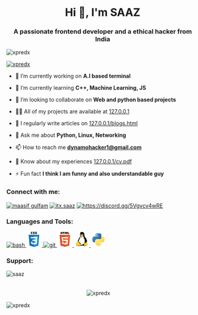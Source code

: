 <h1 align="center">Hi 👋, I'm SAAZ</h1>
<h3 align="center">A passionate frontend developer and a ethical hacker from India</h3>

<p align="left"> <img src="https://komarev.com/ghpvc/?username=xpredx&label=Profile%20views&color=0e75b6&style=flat" alt="xpredx" /> </p>

<p align="left"> <a href="https://github.com/ryo-ma/github-profile-trophy"><img src="https://github-profile-trophy.vercel.app/?username=xpredx" alt="xpredx" /></a> </p>

- 🔭 I’m currently working on **A.I based terminal**

- 🌱 I’m currently learning **C++, Machine Learning, JS**

- 👯 I’m looking to collaborate on **Web and python based projects**

- 👨‍💻 All of my projects are available at [127.0.0.1](127.0.0.1)

- 📝 I regularly write articles on [127.0.0.1/blogs.html](127.0.0.1/blogs.html)

- 💬 Ask me about **Python, Linux, Networking**

- 📫 How to reach me **dynamohacker1@gmail.com**

- 📄 Know about my experiences [127.0.0.1/cv.pdf](127.0.0.1/cv.pdf)

- ⚡ Fun fact **I think I am funny and also understandable guy**

<h3 align="left">Connect with me:</h3>
<p align="left">
<a href="https://linkedin.com/in/maasif gulfam" target="blank"><img align="center" src="https://raw.githubusercontent.com/rahuldkjain/github-profile-readme-generator/master/src/images/icons/Social/linked-in-alt.svg" alt="maasif gulfam" height="30" width="40" /></a>
<a href="https://instagram.com/itx.saaz" target="blank"><img align="center" src="https://raw.githubusercontent.com/rahuldkjain/github-profile-readme-generator/master/src/images/icons/Social/instagram.svg" alt="itx.saaz" height="30" width="40" /></a>
<a href="https://discord.gg/https://discord.gg/5Vgvcv4wRE" target="blank"><img align="center" src="https://raw.githubusercontent.com/rahuldkjain/github-profile-readme-generator/master/src/images/icons/Social/discord.svg" alt="https://discord.gg/5Vgvcv4wRE" height="30" width="40" /></a>
</p>

<h3 align="left">Languages and Tools:</h3>
<p align="left"> <a href="https://www.gnu.org/software/bash/" target="_blank" rel="noreferrer"> <img src="https://www.vectorlogo.zone/logos/gnu_bash/gnu_bash-icon.svg" alt="bash" width="40" height="40"/> </a> <a href="https://www.w3schools.com/css/" target="_blank" rel="noreferrer"> <img src="https://raw.githubusercontent.com/devicons/devicon/master/icons/css3/css3-original-wordmark.svg" alt="css3" width="40" height="40"/> </a> <a href="https://git-scm.com/" target="_blank" rel="noreferrer"> <img src="https://www.vectorlogo.zone/logos/git-scm/git-scm-icon.svg" alt="git" width="40" height="40"/> </a> <a href="https://www.w3.org/html/" target="_blank" rel="noreferrer"> <img src="https://raw.githubusercontent.com/devicons/devicon/master/icons/html5/html5-original-wordmark.svg" alt="html5" width="40" height="40"/> </a> <a href="https://www.linux.org/" target="_blank" rel="noreferrer"> <img src="https://raw.githubusercontent.com/devicons/devicon/master/icons/linux/linux-original.svg" alt="linux" width="40" height="40"/> </a> <a href="https://www.python.org" target="_blank" rel="noreferrer"> <img src="https://raw.githubusercontent.com/devicons/devicon/master/icons/python/python-original.svg" alt="python" width="40" height="40"/> </a> </p>

<h3 align="left">Support:</h3>
<p><a href="https://www.buymeacoffee.com/saaz"> <img align="left" src="https://cdn.buymeacoffee.com/buttons/v2/default-yellow.png" height="50" width="210" alt="saaz" /></a></p><br><br>

<p><img align="center" src="https://github-readme-stats.vercel.app/api/top-langs?username=xpredx&show_icons=true&locale=en&layout=compact" alt="xpredx" /></p>

<p><img align="center" src="https://github-readme-streak-stats.herokuapp.com/?user=xpredx&" alt="xpredx" /></p>
